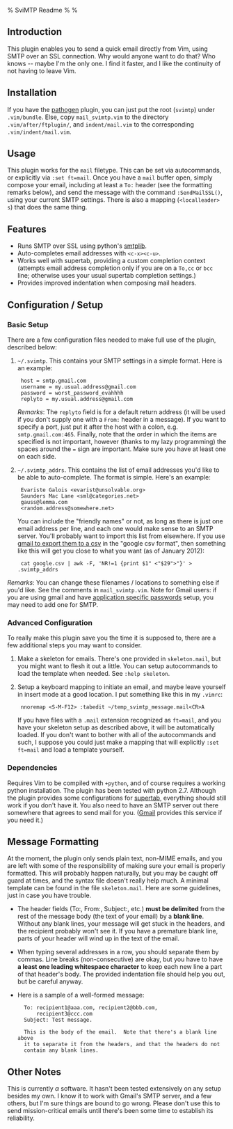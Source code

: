 % SviMTP Readme
%
%


## Introduction

This plugin enables you to send a quick email directly from Vim, using SMTP
over an SSL connection.  Why would anyone want to do that?  Who knows -- maybe
I'm the only one. I find it faster, and I like the continuity of not having to
leave Vim.

## Installation

If you have the [pathogen] plugin, you can just put the root (`svimtp`) under
`.vim/bundle`.  Else, copy `mail_svimtp.vim` to the directory
`.vim/after/ftplugin/`, and `indent/mail.vim` to the corresponding
`.vim/indent/mail.vim`.

## Usage

This plugin works for the `mail` filetype.  This can be set via autocommands,
or explicitly via `:set ft=mail`.  Once you have a `mail` buffer open, simply
compose your email, including at least a `To:` header (see the formatting
remarks below), and send the message with the command `:SendMailSSL()`, using
your current SMTP settings.  There is also a mapping (`<localleader> s`) that
does the same thing.


## Features

* Runs SMTP over SSL using python's [smtplib].
* Auto-completes email addresses with `<c-x><c-u>`.
* Works well with supertab, providing a custom completion context (attempts
  email address completion only if you are on a `To,cc` or `bcc` line;
  otherwise uses your usual supertab completion settings.)
* Provides improved indentation when composing mail headers.

## Configuration / Setup

### Basic Setup

There are a few configuration files needed to make full use of the plugin,
described below:

1. `~/.svimtp`.  This contains your SMTP settings in a simple format. Here is
   an example:

		host = smtp.gmail.com
		username = my.usual.address@gmail.com
		password = worst_password_evahhhh
		replyto = my.usual.address@gmail.com
	*Remarks*:  The `replyto` field is for a default return address (it will
	be used if you don't supply one with a `From:` header in a message). If
	you want to specify a port, just put it after the host with a colon, e.g.
	`smtp.gmail.com:465`.  Finally, note that the order in which the items are
	specified is not important, however (thanks to my lazy programming) the
	spaces around the `=` sign are important.  Make sure you have at least one
	on each side.

1. `~/.svimtp_addrs`.  This contains the list of email addresses you'd like to
   be able to auto-complete.  The format is simple.  Here's an example:

		Evariste Galois <evarist@unsolvable.org>
		Saunders Mac Lane <sml@categories.net>
		gauss@lemma.com
		<random.address@somewhere.net>
	You can include the "friendly names" or not, as long as there is just one
	email address per line, and each one would make sense to an SMTP server.
	You'll probably want to import this list from elsewhere.   If you use
	[gmail to export them to a csv][gmailExport] in the "google csv format",
	then something like this will get you close to what you want (as of
	January 2012):
	
		cat google.csv | awk -F, 'NR!=1 {print $1" <"$29">"}' > .svimtp_addrs


*Remarks*: You can change these filenames / locations to something else if
you'd like.  See the comments in `mail_svimtp.vim`. Note for Gmail users: if
you are using gmail and have [application specific passwords][gmailApppwd]
setup, you may need to add one for SMTP.

### Advanced Configuration

To really make this plugin save you the time it is supposed to, there are a
few additional steps you may want to consider.

1. Make a skeleton for emails.  There's one provided in `skeleton.mail`, but
   you might want to flesh it out a little.  You can setup autocommands to
   load the template when needed.  See `:help skeleton`.

1. Setup a keyboard mapping to initiate an email, and maybe leave yourself in
   insert mode at a good location.  I put something like this in my `.vimrc`:

		nnoremap <S-M-F12> :tabedit ~/temp_svimtp_message.mail<CR>A
	If you have files with a `.mail` extension recognized as `ft=mail`, and
	you have your skeleton setup as described above, it will be automatically
	loaded.  If you don't want to bother with all of the autocommands and
	such, I suppose you could just make a mapping that will explicitly `:set
	ft=mail` and load a template yourself.



### Dependencies

Requires Vim to be compiled with `+python`, and of course requires a working
python installation.  The plugin has been tested with python 2.7.  Although
the plugin provides some configurations for [supertab], everything should
still work if you don't have it.  You also need to have an SMTP server out
there somewhere that agrees to send mail for you.  ([Gmail][gmail] provides
this service if you need it.)


## Message Formatting

At the moment, the plugin only sends plain text, non-MIME emails, and you are
left with some of the responsibility of making sure your email is properly
formatted.  This will probably happen naturally, but you may be caught off
guard at times, and the syntax file doesn't really help much.  A minimal
template can be found in the file `skeleton.mail`.  Here are some guidelines,
just in case you have trouble.

* The header fields (To:, From:, Subject:, etc.) **must be delimited** from
  the rest of the message body (the text of your email) by a **blank line**.
  Without any blank lines, your message will get stuck in the headers, and the
  recipient probably won't see it.  If you have a premature blank line, parts
  of your header will wind up in the text of the email.
* When typing several addresses in a row, you should separate them by commas.
  Line breaks (non-consecutive) are okay, but you have to have **a least one
  leading whitespace character** to keep each new line a part of that header's
  body.  The provided indentation file should help you out, but be careful
  anyway.
* Here is a sample of a well-formed message:

  		To: recipient1@aaa.com, recipient2@bbb.com,
			recipient3@ccc.com
		Subject: Test message.

		This is the body of the email.  Note that there's a blank line above
		it to separate it from the headers, and that the headers do not
		contain any blank lines.


## Other Notes

This is currently $\alpha$ software.  It hasn't been tested extensively on any
setup besides my own.  I know it to work with Gmail's SMTP server, and a few
others, but I'm sure things are bound to go wrong.  Please don't use this to
send mission-critical emails until there's been some time to establish its
reliability.

<!--  links  -->

[gmail]: http://support.google.com/mail/bin/answer.py?hl=en&answer=13287
[supertab]: http://www.vim.org/scripts/script.php?script_id=1643
[smtplib]: http://docs.python.org/library/smtplib.html
[pathogen]: http://www.vim.org/scripts/script.php?script_id=2332
[gmailExport]: http://support.google.com/mail/bin/answer.py?hl=en&answer=24911
[gmailApppwd]: http://support.google.com/accounts/bin/static.py?hl=en&page=guide.cs&guide=1056283&answer=185833
